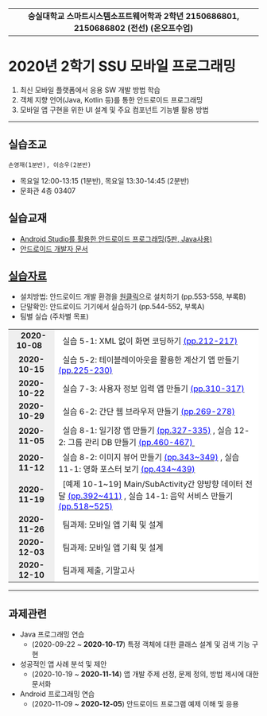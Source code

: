 <table width="100%" border="0" cellspacing="0" cellpadding="0">
  <tr>
    <td height="50" align="center"><B>숭실대학교 스마트시스템소프트웨어학과 2학년 2150686801, 2150686802 (전선) (온오프수업)<BR></B></td>
  </tr>
</table>

# 2020년 2학기 SSU 모바일 프로그래밍
1. 최신 모바일 플랫폼에서 응용 SW 개발 방법 학습
2. 객체 지향 언어(Java, Kotlin 등)를 통한 안드로이드 프로그래밍
3. 모바일 앱 구현을 위한 UI 설계 및 주요 컴포넌트 기능별 활용 방법

<hr/>

## 실습조교
    손영재(1분반), 이승우(2분반)
* 목요일 12:00-13:15 (1분반), 목요일 13:30-14:45 (2분반)
* 문화관 4층 03407

## 실습교재
* <a href="https://www.hanbit.co.kr/store/books/look.php?p_code=B9061870792" title="실습 교재 정보" target="_new">Android Studio를 활용한 안드로이드 프로그래밍(5판, Java사용)</a>
* [안드로이드 개발자 문서](https://developer.android.com/docs?hl=ko, "개발자 공식 문서")

## <a href="https://drive.google.com/drive/folders/1eCh1e0B7BDXHVvu0TFfyfcJh_dgi33BE" title="개발 환경 구축 및 실습 자료 참고" target="_new">실습자료</a>
* 설치방법: 안드로이드 개발 환경을 <a href="https://drive.google.com/file/d/1aRLU6Qpvd3xBxGiJMBuHC9svENe5EeKj/view?usp=sharing" title="개발 환경 구축" target="_new">원클릭</a>으로 설치하기 (pp.553-558, 부록B)               
* 단말확인: 안드로이드 기기에서 실습하기 (pp.544-552, 부록A)               
* 팀별 실습 (주차별 목표)
<html>
<body>
   <table border="0" cellpadding="0" cellspacing="1" bgcolor="#CCCCCC">
  <TR>
    <TD height="25" bgColor="#efefef"><DIV align="center"><B> &nbsp; 2020-10-08 &nbsp; </B></DIV></TD>
    <TD bgColor="#ffffff">
           &nbsp; 실습 5-1: XML 없이 화면 코딩하기
			  <a href="https://github.com/seongheum-ssu/2020-2-2150686801/tree/main/exp/2020-10-08" title="2020-10-08 필수 실습" target="_new"><font color='blue'>(pp.212-217)</font></a> 
           &nbsp;
	 </TD>
  </TR>

   <TR>
    <TD height="25" bgColor="#efefef"><DIV align="center"><B>2020-10-15</B></DIV> </TD>
    <TD bgColor="#ffffff">
		   &nbsp; 실습 5-2: 테이블레이아웃을 활용한 계산기 앱 만들기
<a href="https://github.com/seongheum-ssu/2020-2-2150686801/tree/main/exp/2020-10-15" title="2020-10-15 필수 실습" target="_new"><font color='blue'>(pp.225-230)</font></a> 
	    &nbsp;
	 </TD>
   </TR>

   <TR>
    <TD height="25" bgColor="#efefef"><DIV align="center"><B>2020-10-22</B></DIV> </TD>
    <TD bgColor="#ffffff">
		   &nbsp; 실습 7-3: 사용자 정보 입력 앱 만들기
	    <a href="https://github.com/seongheum-ssu/2020-2-2150686801/tree/main/exp/2020-10-22" title="2020-10-22 필수 실습" target="_new"><font color='blue'>(pp.310-317)</font></a>
	    &nbsp;
	 </TD>
   </TR>

   <TR>
    <TD height="25" bgColor="#efefef"><DIV align="center"><B>2020-10-29</B></DIV> </TD>
    <TD bgColor="#ffffff">
		   &nbsp; 실습 6-2: 간단 웹 브라우저 만들기 
	    <a href="https://github.com/seongheum-ssu/2020-2-2150686801/tree/main/exp/2020-10-29" title="2020-10-29 필수 실습" target="_new"><font color='blue'>(pp.269-278)</font></a>
	    &nbsp;
	</TD>
   </TR>
   
   <TR>
    <TD height="25" bgColor="#efefef"><DIV align="center"><B>2020-11-05</B></DIV> </TD>
    <TD bgColor="#ffffff">
		   &nbsp; 실습 8-1: 일기장 앱 만들기 
	    <a href="https://github.com/seongheum-ssu/2020-2-2150686801/tree/main/exp/2020-11-05" title="2020-11-05 필수 실습" target="_new"><font color='blue'>(pp.327-335)</font></a>	   
	    , 실습 12-2: 그룹 관리 DB 만들기 
	    <a href="https://github.com/seongheum-ssu/2020-2-2150686801/tree/main/exp/2020-11-05" title="2020-11-05 권장 실습" target="_new"><font color='blue'>(pp.460-467) </font></a>
	    &nbsp;
    </TD>
   </TR>
   
   <TR>
    <TD height="25" bgColor="#efefef"><DIV align="center"><B>2020-11-12</B></DIV> </TD>
    <TD bgColor="#ffffff">
		   &nbsp; 실습 8-2: 이미지 뷰어 만들기
	    	    <a href="https://github.com/seongheum-ssu/2020-2-2150686801/tree/main/exp/2020-11-12" title="2020-11-12 필수 실습" target="_new"><font color='blue'>(pp.343~349)</font></a>	   
	    , 실습 11-1: 영화 포스터 보기 
	    	    <a href="https://github.com/seongheum-ssu/2020-2-2150686801/tree/main/exp/2020-11-12" title="2020-11-12 권장 실습" target="_new"><font color='blue'> (pp.434~439)</font></a>	   
	    &nbsp;
    </TD>
   </TR>

   <TR>
    <TD height="25" bgColor="#efefef"><DIV align="center"><B>2020-11-19</B></DIV> </TD>
    <TD bgColor="#ffffff">
		   &nbsp; [예제 10-1~19] Main/SubActivity간 양방향 데이터 전달
	    	    <a href="https://github.com/seongheum-ssu/2020-2-2150686801/tree/main/exp/2020-11-19" title="2020-11-19 필수 실습" target="_new"><font color='blue'>(pp.392~411)</font></a>	   
	    , 실습 14-1: 음악 서비스 만들기
	    	    <a href="https://github.com/seongheum-ssu/2020-2-2150686801/tree/main/exp/2020-11-19" title="2020-11-19 권장 실습" target="_new"><font color='blue'> (pp.518~525)</font></a>	   
	    &nbsp;
    </TD>
   </TR>

   <TR>
    <TD height="25" bgColor="#efefef"><DIV align="center"><B>2020-11-26</B></DIV> </TD>
    <TD bgColor="#ffffff">
		   &nbsp; 팀과제: 모바일 앱 기획 및 설계 &nbsp;
	 </TD>
   </TR>

   <TR>
    <TD height="25" bgColor="#efefef"><DIV align="center"><B>2020-12-03</B></DIV> </TD>
    <TD bgColor="#ffffff">
		   &nbsp; 팀과제: 모바일 앱 기획 및 설계 &nbsp;
	 </TD>
   </TR>

   <TR>
    <TD height="25" bgColor="#efefef"><DIV align="center"><B>2020-12-10</B></DIV> </TD>
    <TD bgColor="#ffffff">
		   &nbsp; 팀과제 제출, 기말고사 &nbsp;
	 </TD>
   </TR>

</table>
</body>
</html>

<hr/>

## 과제관련
* Java 프로그래밍 연습
    + (2020-09-22 ~ __2020-10-17__) 특정 객체에 대한 클래스 설계 및 검색 기능 구현
* 성공적인 앱 사례 분석 및 제안
    + (2020-10-19 ~ __2020-11-14__) 앱 개발 주제 선정, 문제 정의, 방법 제시에 대한 문서화
* Android 프로그래밍 연습
    + (2020-11-09 ~ __2020-12-05__) 안드로이드 프로그램 예제 이해 및 응용
